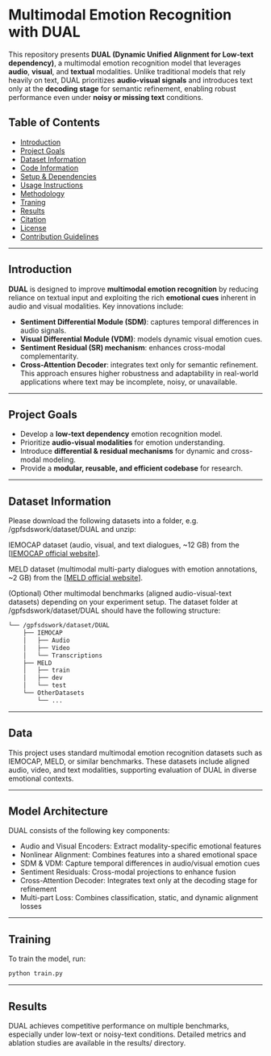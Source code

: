 # Multimodal Emotion Recognition with DUAL
This repository presents **DUAL (Dynamic Unified Alignment for Low-text dependency)**, a multimodal emotion recognition model that leverages **audio**, **visual**, and **textual** modalities. Unlike traditional models that rely heavily on text, DUAL prioritizes **audio-visual signals** and introduces text only at the **decoding stage** for semantic refinement, enabling robust performance even under **noisy or missing text** conditions.

## Table of Contents

- [Introduction](#introduction)  
- [Project Goals](#project-goals)  
- [Dataset Information](#dataset-information)  
- [Code Information](#code-information)  
- [Setup & Dependencies](#setup-&-dependencies)  
- [Usage Instructions](#usage-instructions)  
- [Methodology](#methodology)  
- [Traning](#traning)
- [Results](#results)  
- [Citation](#citation)  
- [License](#license)  
- [Contribution Guidelines](#contribution-guidelines)  

---

## Introduction

**DUAL** is designed to improve **multimodal emotion recognition** by reducing reliance on textual input and exploiting the rich **emotional cues** inherent in audio and visual modalities.
Key innovations include:
- **Sentiment Differential Module (SDM)**: captures temporal differences in audio signals.
- **Visual Differential Module (VDM)**: models dynamic visual emotion cues.
- **Sentiment Residual (SR) mechanism**: enhances cross-modal complementarity.
- **Cross-Attention Decoder**: integrates text only for semantic refinement.
This approach ensures higher robustness and adaptability in real-world applications where text may be incomplete, noisy, or unavailable.

---

## Project Goals

- Develop a **low-text dependency** emotion recognition model.
- Prioritize **audio-visual modalities** for emotion understanding.
- Introduce **differential & residual mechanisms** for dynamic and cross-modal modeling.
- Provide a **modular, reusable, and efficient codebase** for research.

---

## Dataset Information
Please download the following datasets into a folder, e.g. /gpfsdswork/dataset/DUAL and unzip:

IEMOCAP dataset (audio, visual, and text dialogues, ~12 GB) from the [[IEMOCAP official website](https://sail.usc.edu/iemocap/?utm_source=chatgpt.com)].

MELD dataset (multimodal multi-party dialogues with emotion annotations, ~2 GB) from the [[MELD official website](https://affective-meld.github.io/?utm_source=chatgpt.com)].

(Optional) Other multimodal benchmarks (aligned audio-visual-text datasets) depending on your experiment setup.
The dataset folder at /gpfsdswork/dataset/DUAL should have the following structure:

```bash
└── /gpfsdswork/dataset/DUAL
    ├── IEMOCAP
    │   ├── Audio
    │   ├── Video
    │   └── Transcriptions
    ├── MELD
    │   ├── train
    │   ├── dev
    │   └── test
    └── OtherDatasets
        └── ...
```
---

## Data

This project uses standard multimodal emotion recognition datasets such as IEMOCAP, MELD, or similar benchmarks. These datasets include aligned audio, video, and text modalities, supporting evaluation of DUAL in diverse emotional contexts.

---

## Model Architecture
DUAL consists of the following key components:

- Audio and Visual Encoders: Extract modality-specific emotional features
- Nonlinear Alignment: Combines features into a shared emotional space
- SDM & VDM: Capture temporal differences in audio/visual emotion cues
- Sentiment Residuals: Cross-modal projections to enhance fusion
- Cross-Attention Decoder: Integrates text only at the decoding stage for refinement
- Multi-part Loss: Combines classification, static, and dynamic alignment losses

---

## Training

To train the model, run:

```bash
python train.py
```
---

## Results

DUAL achieves competitive performance on multiple benchmarks, especially under low-text or noisy-text conditions. Detailed metrics and ablation studies are available in the results/ directory.
